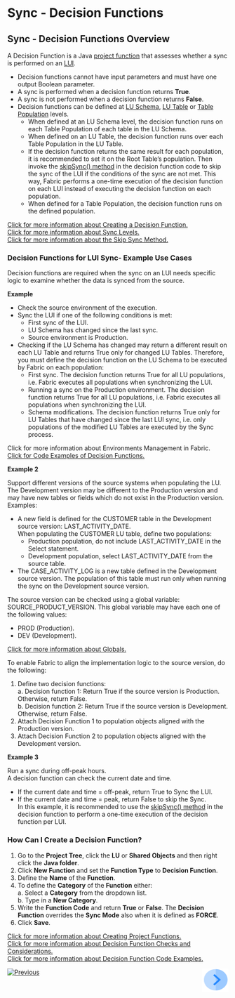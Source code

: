 # Sync - Decision Functions

## Sync - Decision Functions Overview

A Decision Function is a Java [project function](/articles/07_table_population/08_project_functions.md) that assesses whether a sync is performed on an [LUI](/articles/01_fabric_overview/02_fabric_glossary.md#lui).
* Decision functions cannot have input parameters and must have one output Boolean parameter.
* A sync is performed when a decision function returns **True**.
* A sync is not performed when a decision function returns **False**.
* Decision functions can be defined at [LU Schema](/articles/03_logical_units/03_LU_schema_window.md), [LU Table](/articles/06_LU_tables/01_LU_tables_overview.md) or [Table Population](/articles/07_table_population/01_table_population_overview.md) levels.
  * When defined at an LU Schema level, the decision function runs on each Table Population of each table in the LU Schema.  
  * When defined on an LU Table, the decision function runs over each Table Population in the LU Table.
  * If the decision function returns the same result for each population, it is recommended to set it on the Root Table’s population. Then invoke the [skipSync() method](/articles/14_sync_LU_instance/09_skip_sync.md) in the decision function code to skip the sync of the LUI if the conditions of the sync are not met. This way, Fabric performs a one-time execution of the decision function on each LUI instead of executing the decision function on each population. 
  * When defined for a Table Population, the decision function runs on the defined population.

[Click for more information about Creating a Decision Function.](/articles/14_sync_LU_instance/05_sync_decision_functions.md#how-can-i-create-a-decision-function)\
[Click for more information about Sync Levels.](h/articles/14_sync_LU_instance/07_sync_levels.md)\
[Click for more information about the Skip Sync Method.](/articles/14_sync_LU_instance/09_skip_sync.md)

### Decision Functions for LUI Sync- Example Use Cases
Decision functions are required when the sync on an LUI needs specific logic to examine whether the data is synced from the source.

**Example** 
* Check the source environment of the execution.
* Sync the LUI if one of the following conditions is met:
  * First sync of the LUI.
  * LU Schema has changed since the last sync.
  * Source environment is Production.
* Checking if the LU Schema has changed may return a different result on each LU Table and returns True only for changed LU Tables. Therefore, you must define the decision function on the LU Schema to be executed by Fabric on each population:
  * First sync. The decision function returns True for all LU populations, i.e. Fabric executes all populations when synchronizing the LUI.
  * Running a sync on the Production environment. The decision function returns True for all LU populations, i.e. Fabric executes all populations when synchronizing the LUI.
  * Schema modifications. The decision function returns True only for LU Tables that have changed since the last LUI sync, i.e. only populations of the modified LU Tables are executed by the Sync process.

Click for more information about Environments Management in Fabric.\
[Click for Code Examples of Decision Functions.](/articles/14_sync_LU_instance/06_sync_decision_functions_recommendations.md#decision-functions---code-examples)

**Example 2**

Support different versions of the source systems when populating the LU. 
The Development version may be different to the Production version and may have new tables or fields which do not exist in the Production version.\
Examples:
* A new field is defined for the CUSTOMER table in the Development source version: LAST_ACTIVITY_DATE.\
     When populating the CUSTOMER LU table, define two populations:
  * Production population, do not include LAST_ACTIVITY_DATE in the Select statement.
  * Development population, select LAST_ACTIVITY_DATE from the source table.
* The CASE_ACTIVITY_LOG is a new table defined in the Development source version. The population of this table must run only when running the sync on the Development source version.

The source version can be checked using a global variable: SOURCE_PRODUCT_VERSION. This global variable may have each one of the following values: 
* PROD (Production). 
* DEV (Development).

[Click for more information about Globals.](/articles/08_globals/01_globals_overview.md)

To enable Fabric to align the implementation logic to the source version, do the following:
1. Define two decision functions:\
  a. Decision function 1: Return True if the source version is Production. Otherwise, return False.\
  b. Decision function 2: Return True if the source version is Development. Otherwise, return False.
2. Attach Decision Function 1 to population objects aligned with the Production version.
3. Attach Decision Function 2 to population objects aligned with the Development version.

**Example 3**

Run a sync during off-peak hours.  
A decision function can check the current date and time. 
* If the current date and time = off-peak, return True to Sync the LUI.
* If the current date and time = peak, return False to skip the Sync.\
In this example, it is recommended to use the [skipSync() method](/articles/14_sync_LU_instance/09_skip_sync.md) in the decision function to perform a one-time execution of the decision function per LUI.

### How Can I Create a Decision Function?
1.	Go to the **Project Tree**, click the **LU** or **Shared Objects** and then right click the **Java folder**.
2.	Click **New Function** and set the **Function Type** to **Decision Function**.
3.	Define the **Name** of the **Function**.
4.	To define the **Category** of the **Function** either:\
  a. Select a **Category** from the dropdown list.\
  b. Type in a **New Category**.
5.	Write the **Function Code** and return **True** or **False**. The **Decision Function** overrides the **Sync Mode** also when it is defined as **FORCE**. 
6.	Click **Save**.

[Click for more information about Creating Project Functions.](/articles/07_table_population/08_project_functions.md)\
[Click for more information about Decision Function Checks and Considerations.](/articles/14_sync_LU_instance/06_sync_decision_functions_recommendations.md)\
[Click for more information about Decision Function Code Examples.](/articles/14_sync_LU_instance/06_sync_decision_functions_recommendations.md#decision-functions---code-examples)

[![Previous](https://github.com/k2view-academy/K2View-Academy/blob/master/articles/images/Previous.png)](/articles/14_sync_LU_instance/04_sync_methods.md)[<img align="right" width="60" height="54" src="/articles/images/Next.png">](/articles/14_sync_LU_instance/06_sync_decision_functions_recommendations.md)

















